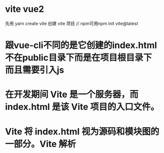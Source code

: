 # vite vue2

先用 yarn create vite 创建 vite 项目  // npm可用npm init vite@latest


# 跟vue-cli不同的是它创建的index.html不在public目录下而是在项目根目录下而且需要<script type="module" src="/src/main.js"></script>引入js
# 在开发期间 Vite 是一个服务器，而 index.html 是该 Vite 项目的入口文件。
# Vite 将 index.html 视为源码和模块图的一部分。Vite 解析 <script type="module" src="..."> ，这个标签指向你的 JavaScript 源码。甚至内联引入 JavaScript 的 <script type="module"> 和引用 CSS 的 <link href> 也能利用 Vite 特有的功能被解析。另外，index.html 中的 URL 将被自动转换，因此不再需要 %PUBLIC_URL% 占位符了。
